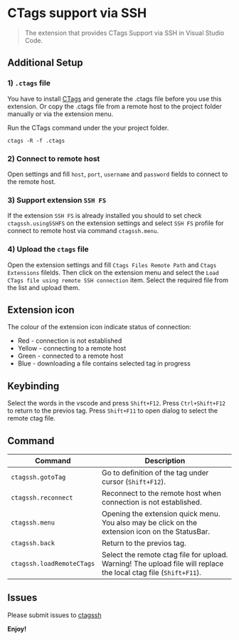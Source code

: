 # CTags support via SSH
> The extension that provides CTags Support via SSH in Visual Studio Code.

## Additional Setup

### 1) `.ctags` file
You have to install [CTags](http://ctags.sourceforge.net/) and generate the .ctags file before you use this extension. Or copy the .ctags file from a remote host to the project folder manually or via the extension menu.

Run the CTags command under the your project folder.
```
ctags -R -f .ctags
```

### 2) Connect to remote host
Open settings and fill `host`, `port`, `username` and `password` fields to connect to the remote host.

### 3) Support extension `SSH FS`
If the extension `SSH FS` is already installed you should to set check `ctagssh.usingSSHFS` on the extension settings and select `SSH FS` profile for connect to remote host via command `ctagssh.menu`.

### 4) Upload the `ctags` file
Open the extension settings and fill `Ctags Files Remote Path` and `Ctags Extensions` filelds. Then click on the extension menu and select the `Load CTags file using remote SSH connection` item. Select the required file from the list and upload them.

## Extension icon
The colour of the extension icon indicate status of connection:
- Red - connection is not established
- Yellow - connecting to a remote host
- Green - connected to a remote host
- Blue - downloading a file contains selected tag in progress

## Keybinding
Select the words in the vscode and press `Shift+F12`.
Press `Ctrl+Shift+F12` to return to the previos tag.
Press `Shift+F11` to open dialog to select the remote ctag file.

## Command
| Command | Description |
|---|---|
| `ctagssh.gotoTag` | Go to definition of the tag under cursor (`Shift+F12`). |
| `ctagssh.reconnect` | Reconnect to the remote host when connection is not established. |
| `ctagssh.menu` | Opening the extension quick menu. You also may be click on the extension icon on the StatusBar. |
| `ctagssh.back` | Return to the previos tag. |
| `ctagssh.loadRemoteCTags` | Select the remote ctag file for upload. Warning! The upload file will replace the local ctag file (`Shift+F11`). |

## Issues
Please submit issues to [ctagssh](https://github.com/Kandimus/ctagsssh)

**Enjoy!**
